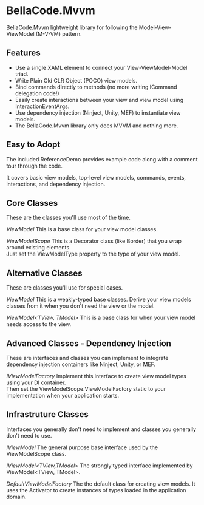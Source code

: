 BellaCode.Mvvm
====
BellaCode.Mvvm lightweight library for following the Model-View-ViewModel (M-V-VM) pattern.

Features
----

- Use a single XAML element to connect your View-ViewModel-Model triad.
- Write Plain Old CLR Object (POCO) view models.
- Bind commands directly to methods (no more writing ICommand delegation code!)
- Easily create interactions between your view and view model using InteractionEventArgs.
- Use dependency injection (Ninject, Unity, MEF) to instantiate view models.
- The BellaCode.Mvvm library only does MVVM and nothing more.

Easy to Adopt
----

The included ReferenceDemo provides example code along with a comment tour through the code.  

It covers basic view models, top-level view models, commands, events, interactions, and dependency injection.

Core Classes
----
These are the classes you'll use most of the time.

_ViewModel<TModel>_
    This is a base class for your view model classes.

_ViewModelScope_
    This is a Decorator class (like Border) that you wrap around existing elements.  
    Just set the ViewModelType property to the type of your view model.

Alternative Classes
----
These are classes you'll use for special cases.

_ViewModel_
    This is a weakly-typed base classes. Derive your view models classes from it when you don't need the view or the model.

_ViewModel<TView, TModel>_
    This is a base class for when your view model needs access to the view.

Advanced Classes - Dependency Injection
----
These are interfaces and classes you can implement to integrate dependency injection containers like Ninject, Unity, or MEF.

_IViewModelFactory_
    Implement this interface to create view model types using your DI container.  
    Then set the ViewModelScope.ViewModelFactory static to your implementation when your application starts.

Infrastruture Classes
----
Interfaces you generally don't need to implement and classes you generally don't need to use.

_IViewModel_
    The general purpose base interface used by the ViewModelScope class.

_IViewModel<TView,TModel>_
    The strongly typed interface implemented by ViewModel<TView, TModel>.

_DefaultViewModelFactory_
    The the default class for creating view models. 
    It uses the Activator to create instances of types loaded in the application domain.

